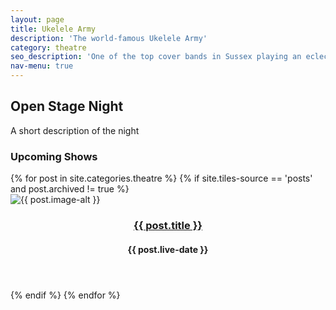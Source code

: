 ```yaml
---
layout: page
title: Ukelele Army
description: 'The world-famous Ukelele Army'
category: theatre
seo_description: 'One of the top cover bands in Sussex playing an eclectic, electric playlist from five decades of rock, pop, funk and blues. Find out more about the band.'
nav-menu: true
---
```


<!-- Main -->
<div id="main" class="alt">



<!-- Intro -->
<section id="intro" class="spotlights" style="margin-top:2em;">
	<div class="inner">
		<h2>Open Stage Night</h2>
		<p>A short description of the night</p>
	</div>
</section>

<!-- About -->	
<div class="innersmall">
	<h3 style="text-transform: capitalize;">Upcoming Shows</h3>
</div>
<section id="two" class="tiles">
  {% for post in site.categories.theatre %}
  {% if site.tiles-source == 'posts' and post.archived != true %}
  <article>
    <span class="image">
      <img src="{{ post.image }}" alt="{{ post.image-alt }}" />
    </span>
    <header>
      <h3><a href="{{ post.url  | relative_url }}" class="link">{{ post.title }}</a></h3>
      <h4>{{ post.live-date }}</h4>
    </header>
  </article>
  {% endif %}
  {% endfor %}
</section>
